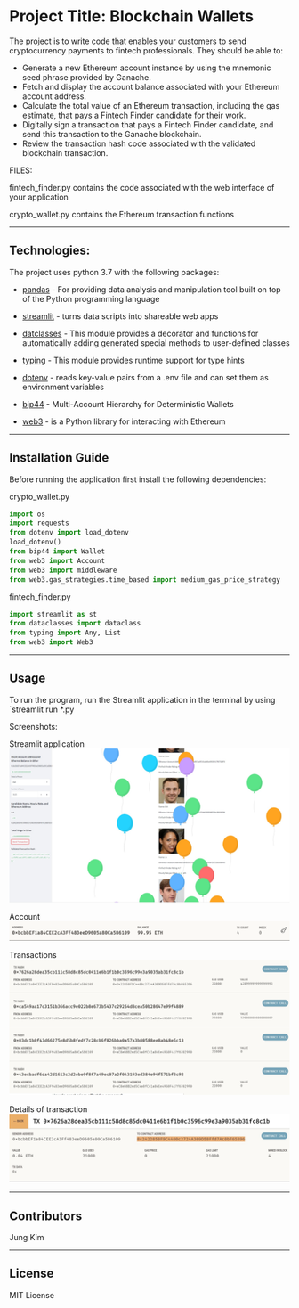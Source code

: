 
# Project Title: Blockchain Wallets

The project is to write code that enables your customers to send cryptocurrency payments to fintech professionals. They should be able to:
- Generate a new Ethereum account instance by using the mnemonic seed phrase provided by Ganache.
- Fetch and display the account balance associated with your Ethereum account address.
- Calculate the total value of an Ethereum transaction, including the gas estimate, that pays a Fintech Finder candidate for their work.
- Digitally sign a transaction that pays a Fintech Finder candidate, and send this transaction to the Ganache blockchain.
- Review the transaction hash code associated with the validated blockchain transaction.

FILES:

fintech_finder.py contains the code associated with the web interface of your application

crypto_wallet.py contains the Ethereum transaction functions 

---

## Technologies:

The project uses python 3.7 with the following packages:

* [pandas](https://pandas.pydata.org/) - For providing data analysis and manipulation tool built on top of the Python programming language

* [streamlit](https://streamlit.io/) - turns data scripts into shareable web apps

* [datclasses](https://docs.python.org/3/library/dataclasses.html) - This module provides a decorator and functions for automatically adding generated special methods to user-defined classes

* [typing](https://docs.python.org/3/library/typing.html) - This module provides runtime support for type hints

* [dotenv](https://pypi.org/project/python-dotenv/) - reads key-value pairs from a .env file and can set them as environment variables

* [bip44](https://github.com/bitcoin/bips/blob/master/bip-0044.mediawiki) - Multi-Account Hierarchy for Deterministic Wallets

* [web3](https://web3py.readthedocs.io/en/stable/) - is a Python library for interacting with Ethereum

---

## Installation Guide

Before running the application first install the following dependencies:

crypto_wallet.py
```python
import os
import requests
from dotenv import load_dotenv
load_dotenv()
from bip44 import Wallet
from web3 import Account
from web3 import middleware
from web3.gas_strategies.time_based import medium_gas_price_strategy
```

fintech_finder.py
```python
import streamlit as st
from dataclasses import dataclass
from typing import Any, List
from web3 import Web3
```

---

## Usage

To run the program, run the Streamlit application in the terminal by using `streamlit run *.py

Screenshots:

Streamlit application
![Streamlit application](s4.jpg)

Account
![account](s1.png)

Transactions
![transactions](s2.jpg)

Details of transaction
![details](s3.jpg)

---

## Contributors

Jung Kim


---

## License

MIT License
